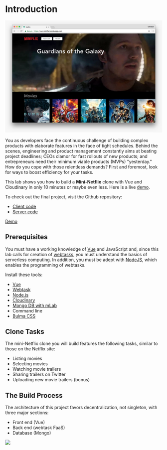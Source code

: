 # Introduction

![](.gitbook/assets/guardinas-of-the-galaxy.jpeg)

You as developers face the continuous challenge of building complex products with elaborate features in the face of tight schedules. Behind the scenes, engineering and product management constantly aims at beating project deadlines; CEOs clamor for fast rollouts of new products; and entrepreneurs need their minimum viable products \(MVPs\) "yesterday." How do you cope with those relentless demands? First and foremost, look for ways to boost efficiency for your tasks.

This lab shows you how to build a **Mini-Netflix** clone with Vue and Cloudinary in only 10 minutes or maybe even less. Here is a live [demo](https://stupefied-mirzakhani-71dd38.netlify.com/).

To check out the final project, visit the Github repository:

* [Client code](https://github.com/cloudinary-developers/vue-mini-netflix-demo-client)
* [Server code](https://github.com/cloudinary-developers/vue-mini-netflix-demo-server)

[Demo](https://vue-miniflix.herokuapp.com)

## Prerequisites

You must have a working knowledge of [Vue](https://vuejs.org/) and JavaScript and, since this lab calls for creation of [webtasks](https://webtask.io/), you must understand the basics of serverless computing. In addition, you must be adept with [NodeJS](https://nodejs.org/), which enables the programming of webtasks.

Install these tools:

* [Vue](https://vuejs.org)
* [Webtask](https://webtask.io/)
* [Node.js](https://nodejs.org/en/)
* [Cloudinary](https://cloudinary.com/)
* [Mongo DB with mLab](https://mlab.com/)
* Command line
* [Bulma CSS](https://bulma.io)

## Clone Tasks

The mini-Netflix clone you will build features the following tasks, similar to those on the Netflix site:

* Listing movies
* Selecting movies
* Watching movie trailers
* Sharing trailers on Twitter
* Uploading new movie trailers \(bonus\)

## The Build Process

The architecture of this project favors decentralization, not singleton, with three major sections:

* Front end \(Vue\)
* Back end \(webtask FaaS\)
* Database \(Mongo\)

![](https://res.cloudinary.com/christekh/image/upload/v1521714212/Group_uzxrb7.png)

